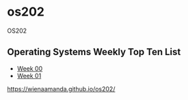 # os202
OS202
## Operating Systems Weekly Top Ten List
* [Week 00](https://github.com/wienaamanda/os202/blob/master/w00.md)
* [Week 01](https://github.com/wienaamanda/os202/blob/master/w01.md)

https://wienaamanda.github.io/os202/


